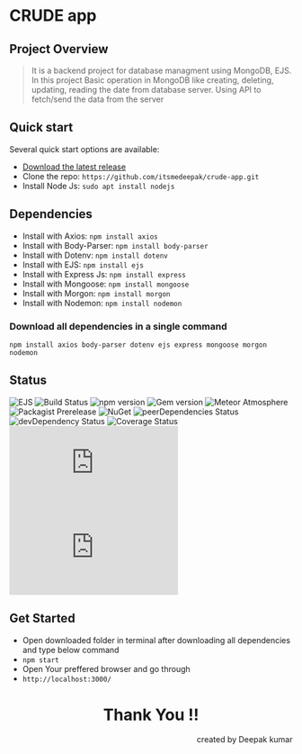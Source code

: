 # CRUDE app
## Project Overview 

> It is a backend project for database managment using MongoDB, EJS. In this project Basic operation in MongoDB like creating, deleting, updating, reading the date from database server. Using API to fetch/send the data from the server

## Quick start

Several quick start options are available:

- [Download the latest release](https://github.com/itsmedeepak/crude-app/archive/refs/heads/main.zip)
- Clone the repo: `https://github.com/itsmedeepak/crude-app.git`
- Install Node Js: `sudo apt install nodejs`

## Dependencies

- Install with Axios: `npm install axios`
- Install with Body-Parser: `npm install body-parser`
- Install with Dotenv: `npm install dotenv`
- Install with EJS: `npm install ejs`
- Install with Express Js: `npm install express`
- Install with Mongoose: `npm install mongoose`
- Install with Morgon: `npm install morgon`
- Install with Nodemon: `npm install nodemon`


### Download all dependencies in a single command
`npm install axios body-parser dotenv ejs express mongoose morgon nodemon`

## Status

![EJS](https://bootstrap-slack.herokuapp.com/badge.svg)
![Build Status](https://img.shields.io/github/workflow/status/twbs/bootstrap/JS%20Tests/main?label=JS%20Tests&logo=github)
![npm version](https://img.shields.io/npm/v/bootstrap)
![Gem version](https://img.shields.io/gem/v/bootstrap)
![Meteor Atmosphere](https://img.shields.io/badge/meteor-twbs%3Abootstrap-blue)
![Packagist Prerelease](https://img.shields.io/packagist/vpre/twbs/bootstrap)
![NuGet](https://img.shields.io/nuget/vpre/bootstrap)
![peerDependencies Status](https://img.shields.io/david/peer/twbs/bootstrap)
![devDependency Status](https://img.shields.io/david/dev/twbs/bootstrap)
![Coverage Status](https://img.shields.io/coveralls/github/twbs/bootstrap/main)
![CSS gzip size](https://img.badgesize.io/twbs/bootstrap/main/dist/css/bootstrap.min.css?compression=gzip&label=CSS%20gzip%20size)
![CSS Brotli size](https://img.badgesize.io/twbs/bootstrap/main/dist/css/bootstrap.min.css?compression=brotli&label=CSS%20Brotli%20size)

## Get Started

- Open downloaded folder in terminal after downloading all dependencies and type below command 
- `npm start`
- Open Your preffered browser and go through
- `http://localhost:3000/`

<h1 align="center">Thank You !! </h1>

<p align = "right" >created by Deepak kumar</p>


